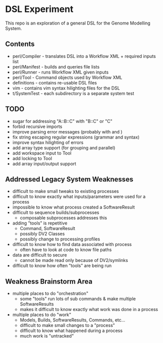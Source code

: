# DSL Experiment

This repo is an exploration of a general DSL for the Genome Modelling System.


## Contents
* perl/Compiler - translates DSL into a Workflow XML + required inputs list
* perl/Manifest - builds and queries file lists
* perl/Runner - runs Workflow XML given inputs
* perl/Tool - Command objects used by Workflow XML
* definitions - contains re-usable DSL files
* vim - contains vim syntax hilighting files for the DSL
* t/SystemTest - each subdirectory is a separate system test


## TODO
- sugar for addressing "A::B::C" with "B::C" or "C"
- forbid recursive imports
- improve parsing error messages (probably with <reject> and <error>)
- fix string escaping regular expressions (grammar and syntax)
- improve syntax hilighting of errors
- add array type support (for grouping and parallel)
- add workspace input to Tool
- add locking to Tool
- add array input/output support


## Addressed Legacy System Weaknesses
- difficult to make small tweaks to existing processes
- difficult to know exactly what inputs/parameters were used for a process
- impossible to know what process created a SoftwareResult
- difficult to sequence builds/subprocesses
    - composable subprocesses addresses this
- adding "tools" is repetitive
    - Command, SoftwareResult
    - possibly DV2 Classes
    - possibly change to processing profiles
- difficult to know how to find data associated with process
    - often have to look at code to know file paths
- data are difficult to secure
    - cannot be made read only because of DV2/symlinks
- difficult to know how often "tools" are being run

## Weakness Brainstorm Area
- multiple places to do "orchestration"
    - some "tools" run lots of sub commands & make multiple SoftwareResults
    - makes it difficult to know exactly what work was done in a process
- multiple places to do "work"
    - Models, Builds, SoftwareResults, Commands, etc...
    - difficult to make small changes to a "process"
    - difficult to know what happened during a process
    - much work is "untracked"
